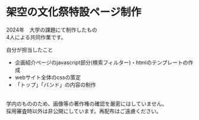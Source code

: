 # 架空の文化祭特設ページ制作

2024年　大学の課題にて制作したもの<br>
4人による共同作業です。

自分が担当したこと
- 企画紹介ページのjavascript部分(検索フィルター)・htmlのテンプレートの作成
- webサイト全体のcssの策定
- 「トップ」「バンド」の内容の制作

<br>
学内のもののため、画像等の著作権の確認を厳密にはしていません。<br>
採用審査時以外は非公開にしています。再配布はご遠慮ください。
